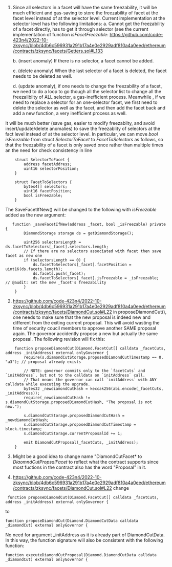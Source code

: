 1. Since all selectors in a facet will have the same freezability, it will be much efficient and gas-saving to store the freezability of facet at the facet level instead of at the selector level. Current implementation at the selector level has the following limitations: 
    a. Cannot get the freezability of a facet directly, has to get it through selector (see the current implementation of function *isFacetFreezable*: https://github.com/code-423n4/2022-10-zksync/blob/4db6c596931a291b17a4e0e2929adf810a4a0eed/ethereum/contracts/zksync/facets/Getters.sol#L133
 
   b. (insert anomaly) If there is no selector, a facet cannot be added.

   c. (delete anomaly) When the last selector of a facet is deleted, the facet needs to be deleted as well. 

   d. (update anomaly), if one needs to change the freezability of a facet, we need to do a loop to go though all the selector list to change all the freezalibilty of ALL selector, a gas-inefficient process. Meanwhile , if we need to replace a selector for an one-selector facet, we first need to delete the selector as well as the facet, and then add the facet back and add a new function, a very inefficient process as well. 

It will be much better (save gas, easier to modify freezablity, and avoid insert/update/delete anomalies) to save the freezablity of selectors at the fact level instead of at the selector level. In particular, we can move  *bool isFreezable* from struct *SelectorToFacet* to *FacetToSelectors* as follows, so that the freezability of a facet is only saved once rather than multiple times an the need for check consistency in line 
```
    struct SelectorToFacet {
        address facetAddress;
        uint16 selectorPosition;
    }

    struct FacetToSelectors {
        bytes4[] selectors;
        uint16 facetPosition;
        bool isFreezable;
    }

```
The SaveFacetIfNew() will be changed to the following with *isFreezable* added as the new argument:
```
   function _saveFacetIfNew(address _facet, bool _isFreezable) private {
        DiamondStorage storage ds = getDiamondStorage();

        uint256 selectorsLength = ds.facetToSelectors[_facet].selectors.length;
        // If there are no selectors associated with facet then save facet as new one
        if (selectorsLength == 0) {
            ds.facetToSelectors[_facet].facetPosition = uint16(ds.facets.length);
            ds.facets.push(_facet);
            ds.facetToSelectors[_facet].isFreezable = _isFreezable;  // @audit: set the new _facet's freezability
        }
    }
```

2.  https://github.com/code-423n4/2022-10-zksync/blob/4db6c596931a291b17a4e0e2929adf810a4a0eed/ethereum/contracts/zksync/facets/DiamondCut.sol#L22
in proposeDiamondCut(), one needs to make sure that the new proposal is indeed new and different from the exiting current proposal. This will avoid wasting the time of security coucil members to approve another SAME proposal again. The governor accidently propose a new but actually the same proposal. The following revision will fix this:

```
    function proposeDiamondCut(Diamond.FacetCut[] calldata _facetCuts, address _initAddress) external onlyGovernor {
        require(s.diamondCutStorage.proposedDiamondCutTimestamp == 0, "a3"); // proposal already exists

        // NOTE: governor commits only to the `facetCuts` and `initAddress`, but not to the calldata on `initAddress` call.
        // That means the governor can call `initAddress` with ANY calldata while executing the upgrade.
        bytes32 _newdiamondCutHash = keccak256(abi.encode(_facetCuts, _initAddress));
        require(_newdiamondCutHash != s.diamondCutStorage.proposedDiamondCutHash, "The proposal is not new.");
      
        s.diamondCutStorage.proposedDiamondCutHash = _newdiamondCutHash;
        s.diamondCutStorage.proposedDiamondCutTimestamp = block.timestamp;
        s.diamondCutStorage.currentProposalId += 1;

        emit DiamondCutProposal(_facetCuts, _initAddress);
    }
```

3. Might be a good idea to change name "DiamondCutFacet* to *DiaomndCutPropsalFacet* to reflect what the contract supports since most fuctions in the contract also has the word "Proposal" in it. 


4. https://github.com/code-423n4/2022-10-zksync/blob/4db6c596931a291b17a4e0e2929adf810a4a0eed/ethereum/contracts/zksync/facets/DiamondCut.sol#L22
change
```
 function proposeDiamondCut(Diamond.FacetCut[] calldata _facetCuts, address _initAddress) external onlyGovernor {
```
to
```
function proposeDiamondCut(Diamond.DiamondCutData calldata _diamondCut) external onlyGovernor {
```
No need for argument _initAddress as it is already part of DiamondCutData. In this way, the function signature will also be 
consistent with the following function:
```
function executeDiamondCutProposal(Diamond.DiamondCutData calldata _diamondCut) external onlyGovernor {
```
